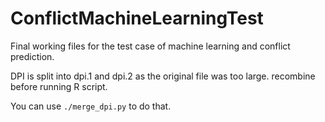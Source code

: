 ConflictMachineLearningTest
===========================

Final working files for the test case of machine learning and conflict prediction.

DPI is split into dpi.1 and dpi.2 as the original file was too large. recombine before running R script.

You can use `./merge_dpi.py` to do that.

